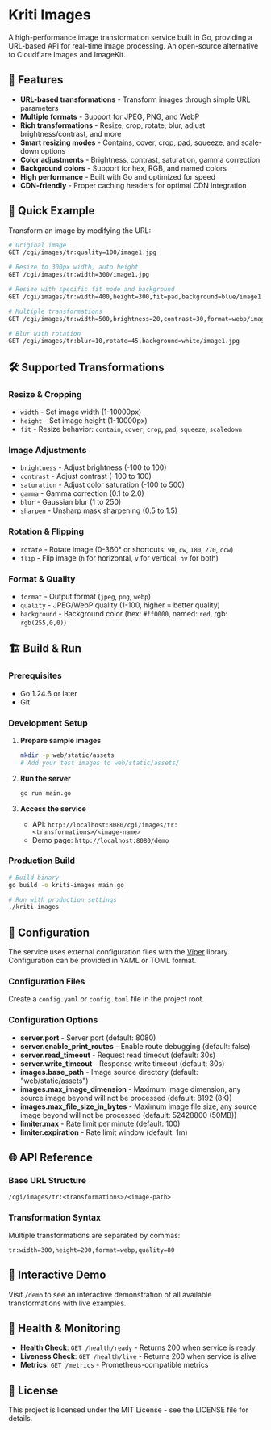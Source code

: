 # Kriti Images

A high-performance image transformation service built in Go, providing a URL-based API for real-time image processing. An open-source alternative to Cloudflare Images and ImageKit.

## 🚀 Features

- **URL-based transformations** - Transform images through simple URL parameters
- **Multiple formats** - Support for JPEG, PNG, and WebP
- **Rich transformations** - Resize, crop, rotate, blur, adjust brightness/contrast, and more
- **Smart resizing modes** - Contains, cover, crop, pad, squeeze, and scale-down options
- **Color adjustments** - Brightness, contrast, saturation, gamma correction
- **Background colors** - Support for hex, RGB, and named colors
- **High performance** - Built with Go and optimized for speed
- **CDN-friendly** - Proper caching headers for optimal CDN integration

## 📖 Quick Example

Transform an image by modifying the URL:

```bash
# Original image
GET /cgi/images/tr:quality=100/image1.jpg

# Resize to 300px width, auto height
GET /cgi/images/tr:width=300/image1.jpg

# Resize with specific fit mode and background
GET /cgi/images/tr:width=400,height=300,fit=pad,background=blue/image1.jpg

# Multiple transformations
GET /cgi/images/tr:width=500,brightness=20,contrast=30,format=webp/image1.jpg

# Blur with rotation
GET /cgi/images/tr:blur=10,rotate=45,background=white/image1.jpg
```

## 🛠 Supported Transformations

### Resize & Cropping
- `width` - Set image width (1-10000px)
- `height` - Set image height (1-10000px)
- `fit` - Resize behavior: `contain`, `cover`, `crop`, `pad`, `squeeze`, `scaledown`

### Image Adjustments
- `brightness` - Adjust brightness (-100 to 100)
- `contrast` - Adjust contrast (-100 to 100)
- `saturation` - Adjust color saturation (-100 to 500)
- `gamma` - Gamma correction (0.1 to 2.0)
- `blur` - Gaussian blur (1 to 250)
- `sharpen` - Unsharp mask sharpening (0.5 to 1.5)

### Rotation & Flipping
- `rotate` - Rotate image (0-360° or shortcuts: `90`, `cw`, `180`, `270`, `ccw`)
- `flip` - Flip image (`h` for horizontal, `v` for vertical, `hv` for both)

### Format & Quality
- `format` - Output format (`jpeg`, `png`, `webp`)
- `quality` - JPEG/WebP quality (1-100, higher = better quality)
- `background` - Background color (hex: `#ff0000`, named: `red`, rgb: `rgb(255,0,0)`)

## 🏗 Build & Run

### Prerequisites
- Go 1.24.6 or later
- Git

### Development Setup

1. **Prepare sample images**
   ```bash
   mkdir -p web/static/assets
   # Add your test images to web/static/assets/
   ```

2. **Run the server**
   ```bash
   go run main.go
   ```

3. **Access the service**
   - API: `http://localhost:8080/cgi/images/tr:<transformations>/<image-name>`
   - Demo page: `http://localhost:8080/demo`

### Production Build

```bash
# Build binary
go build -o kriti-images main.go

# Run with production settings
./kriti-images
```

## 🔧 Configuration

The service uses external configuration files with the [Viper](https://github.com/spf13/viper) library. Configuration can be provided in YAML or TOML format.

### Configuration Files

Create a `config.yaml` or `config.toml` file in the project root.

### Configuration Options

- **server.port** - Server port (default: 8080)
- **server.enable_print_routes** - Enable route debugging (default: false)
- **server.read_timeout** - Request read timeout (default: 30s)
- **server.write_timeout** - Response write timeout (default: 30s)
- **images.base_path** - Image source directory (default: "web/static/assets")
- **images.max_image_dimension** - Maximum image dimension, any source image beyond will not be processed (default: 8192 (8K))
- **images.max_file_size_in_bytes** - Maximum image file size, any source image beyond will not be processed (default: 52428800 (50MB))
- **limiter.max** - Rate limit per minute (default: 100)
- **limiter.expiration** - Rate limit window (default: 1m)

## 🌐 API Reference

### Base URL Structure
```
/cgi/images/tr:<transformations>/<image-path>
```

### Transformation Syntax
Multiple transformations are separated by commas:
```
tr:width=300,height=200,format=webp,quality=80
```

## 🎨 Interactive Demo

Visit `/demo` to see an interactive demonstration of all available transformations with live examples.

## 🚦 Health & Monitoring

- **Health Check**: `GET /health/ready` - Returns 200 when service is ready
- **Liveness Check**: `GET /health/live` - Returns 200 when service is alive
- **Metrics**: `GET /metrics` - Prometheus-compatible metrics


## 📄 License

This project is licensed under the MIT License - see the LICENSE file for details.
